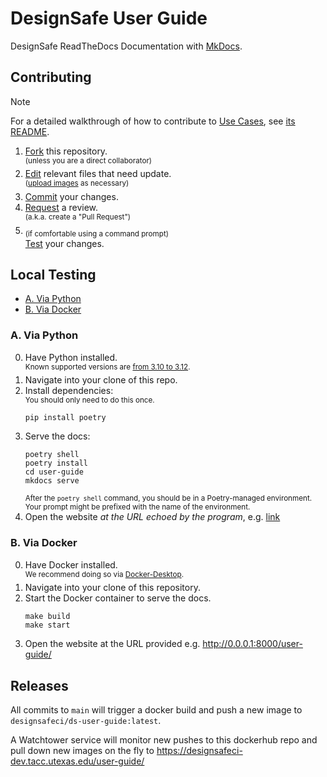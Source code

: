 # DesignSafe User Guide

DesignSafe ReadTheDocs Documentation with [MkDocs](https://mkdocs.readthedocs.io/).

## Contributing

> [!NOTE]
> For a detailed walkthrough of how to contribute to [Use Cases](https://www.designsafe-ci.org/user-guide/usecases/), see [its README](https://github.com/DesignSafe-CI/DS-User-Guide/blob/main/user-guide/docs/usecases/README.md).

1. [Fork](https://docs.github.com/en/pull-requests/collaborating-with-pull-requests/working-with-forks/fork-a-repo) this repository.\
    <sup>(unless you are a direct collaborator)</sup>
2. [Edit](https://docs.github.com/en/repositories/working-with-files/managing-files/editing-files) relevant files that need update.\
    <sup>([upload images](https://docs.github.com/en/repositories/working-with-files/managing-files/adding-a-file-to-a-repository) as necessary)</sup>
4. [Commit](https://docs.github.com/en/pull-requests/committing-changes-to-your-project/creating-and-editing-commits/about-commits) your changes.
5. [Request](https://docs.github.com/en/pull-requests/collaborating-with-pull-requests/proposing-changes-to-your-work-with-pull-requests/creating-a-pull-request) a review.\
    <sup>(a.k.a. create a "Pull Request")</sup>
6. <sub>(if comfortable using a command prompt)</sub>\
    [Test](#local-testing) your changes.

## Local Testing

- [A. Via Python](#a-via-python)
- [B. Via Docker](#b-via-docker)

### A. Via Python

0. Have Python installed.\
    <sup>Known supported versions are [from 3.10 to 3.12](https://github.com/DesignSafe-CI/DS-User-Guide/blob/6c22d2f/pyproject.toml).</sup>
1. Navigate into your clone of this repo.
2. Install dependencies:\
    <sup>You should only need to do this once.</sup>
    ```shell
    pip install poetry

    ```
4. Serve the docs:
    ```shell
    poetry shell
    poetry install
    cd user-guide
    mkdocs serve

    ```
    <sup>After the `poetry shell` command, you should be in a Poetry-managed environment. Your prompt might be prefixed with the name of the environment.</sup>
5. Open the website _at the URL echoed by the program_, e.g.
    [link](http://127.0.0.1:8000/user-guide/)

### B. Via Docker

0. Have Docker installed.\
    <sup>We recommend doing so via [Docker-Desktop](https://www.docker.com/products/docker-desktop).</sup>
1. Navigate into your clone of this repository.
2. Start the Docker container to serve the docs.
    ```shell
    make build
    make start

    ```
3. Open the website at the URL provided e.g.
    http://0.0.0.1:8000/user-guide/

## Releases

All commits to `main` will trigger a docker build and push a new image to `designsafeci/ds-user-guide:latest`.

A Watchtower service will monitor new pushes to this dockerhub repo and pull down new images on the fly to https://designsafeci-dev.tacc.utexas.edu/user-guide/
